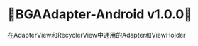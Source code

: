 :running:BGAAdapter-Android v1.0.0:running:
============
在AdapterView和RecyclerView中通用的Adapter和ViewHolder
